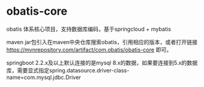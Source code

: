 # obatis-core
obatis 体系核心项目，支持数据库编码，基于springcloud + mybatis


maven jar包引入在maven中央仓库搜索obatis，引用相应的版本，或者打开链接 https://mvnrepository.com/artifact/com.obatis/obatis-core 即可。

springboot 2.2.x及以上默认连接的是mysql 8.x的数据，如果要连接到5.x的数据库，需要显式指定spring.datasource.driver-class-name=com.mysql.jdbc.Driver